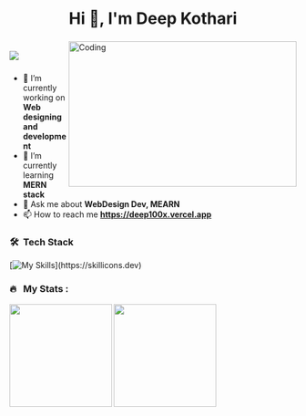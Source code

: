 
<h1 align="center">Hi 👋, I'm Deep Kothari</h1>
<!-- <p align="center" display="block"><img src="https://readme-typing-svg.herokuapp.com/?size=30&duration=4001&color=2d7e5e&vCenter=true&center=true&width=460&lines=🚀full-stack+web+developer"</p>  -->
<h3 align="center"></h3>
    
<img src="https://user-images.githubusercontent.com/74038190/212748830-4c709398-a386-4761-84d7-9e10b98fbe6e.gif" align="right" alt="Coding" width="400" height="255">
<br>

<a href="https://github.com/deep100x/github-profile-views-counter">
    <img src="https://komarev.com/ghpvc/?username=deep100x&style=for-the-badge">
</a>

<h3></h3>

-   🔭 I’m currently working on **Web designing and development**
-   🌱 I’m currently learning **MERN stack**
-   💬 Ask me about **WebDesign Dev, MEARN**
-   📫 How to reach me **https://deep100x.vercel.app**


### 🛠 &nbsp;Tech Stack
<!--

[![Portfolio](https://img.shields.io/badge/Portfolio-%23000000.svg?style=for-the-badge&logo=firefox&logoColor=#FF7139)](https://deepkothari.vercel.app/)
![HTML5](https://img.shields.io/badge/html5-%23E34F26.svg?style=for-the-badge&logo=html5&logoColor=white)
![CSS3](https://img.shields.io/badge/css3-%231572B6.svg?style=for-the-badge&logo=css3&logoColor=white)
[![Bootstrap 5](https://img.shields.io/badge/Bootstrap_5-7952B3.svg?style=for-the-badge&logo=bootstrap&logoColor=white)](https://getbootstrap.com/docs/5.0/)
![TailwindCSS](https://img.shields.io/badge/tailwindcss-%2338B2AC.svg?style=for-the-badge&logo=tailwind-css&logoColor=white)
![Material UI](https://img.shields.io/badge/Material%20UI-0081CB.svg?style=for-the-badge&logo=mui&logoColor=white)
![Visual Studio Code](https://img.shields.io/badge/Visual%20Studio%20Code-0078d7.svg?style=for-the-badge&logo=visual-studio-code&logoColor=white)
![JavaScript](https://img.shields.io/badge/javascript-%23323330.svg?style=for-the-badge&logo=javascript&logoColor=%23F7DF1E)
![jQuery](https://img.shields.io/badge/jquery-%230769AD.svg?style=for-the-badge&logo=jquery&logoColor=white)
![React.js](https://img.shields.io/badge/React.js-61DAFB?style=for-the-badge&logo=react&logoColor=white)
![Next.js](https://img.shields.io/badge/next.js-%23000000.svg?style=for-the-badge&logo=next.js&logoColor=white)
![TypeScript](https://img.shields.io/badge/typescript-%23007ACC.svg?style=for-the-badge&logo=typescript&logoColor=white)
![GIT](https://img.shields.io/badge/Git-fc6d26?style=for-the-badge&logo=git&logoColor=white)
![GitHub](https://img.shields.io/badge/GitHub-%23121011.svg?style=for-the-badge&logo=github&logoColor=white)
![Vercel](https://img.shields.io/badge/vercel-%23000000.svg?style=for-the-badge&logo=vercel&logoColor=white)
![Netlify](https://img.shields.io/badge/netlify-%23000000.svg?style=for-the-badge&logo=netlify&logoColor=#00C7B7)
-->
<!--
[![My Skills](https://skillicons.dev/icons?i=html,css,sass,bootstrap,tailwind,materialui,react,redux,git,github,js,java,jquery,ai,nodejs,mongodb,express,vscode,eclipse,notion,postman,vite,babel,netlify,vercel,npm,yarn,)](https://skillicons.dev)
-->

[![My Skills](https://skillicons.dev/icons?i=html,css,sass,bootstrap,tailwind,materialui,nextjs,react,redux,git,github,js,java,jquery,ai,nodejs,mongodb,express,vscode,eclipse,notion,postman,vite,babel,netlify,vercel,npm,yarn,)](https://skillicons.dev)


<!--
<div style="display:flex;">
  <img height="50px" src="https://user-images.githubusercontent.com/25181517/183897015-94a058a6-b86e-4e42-a37f-bf92061753e5.png" />
  <img height="50px" src="https://user-images.githubusercontent.com/25181517/183568594-85e280a7-0d7e-4d1a-9028-c8c2209e073c.png" />
  <img height="50px" src="https://user-images.githubusercontent.com/25181517/121401671-49102800-c959-11eb-9f6f-74d49a5e1774.png" />
  <img height="50px" src="https://user-images.githubusercontent.com/25181517/183049794-a3dfaddd-22ee-4ffe-b0b4-549ccd4879f9.png" />
  <img height="50px" src="https://user-images.githubusercontent.com/25181517/187896150-cc1dcb12-d490-445c-8e4d-1275cd2388d6.png" />
  <img height="50px" src="https://github.com/marwin1991/profile-technology-icons/assets/136815194/5f8c622c-c217-4649-b0a9-7e0ee24bd704" />
  <img height="50px" src="https://github-production-user-asset-6210df.s3.amazonaws.com/62091613/261395532-b40892ef-efb8-4b0e-a6b5-d1cfc2f3fc35.png" />
  <img height="50px" src="https://github.com/marwin1991/profile-technology-icons/assets/136815194/ecd443af-ebba-4af8-a46e-1bf64d863b5b" />
  <img height="50px" src="https://user-images.githubusercontent.com/25181517/117201156-9a724800-adec-11eb-9a9d-3cd0f67da4bc.png" />
  <img height="50px" src="https://user-images.githubusercontent.com/25181517/182884177-d48a8579-2cd0-447a-b9a6-ffc7cb02560e.png" />
  <img height="50px" src="https://user-images.githubusercontent.com/25181517/117447155-6a868a00-af3d-11eb-9cfe-245df15c9f3f.png" />
  <img height="50px" src="https://user-images.githubusercontent.com/25181517/189716630-fe6c084c-6c66-43af-aa49-64c8aea4a5c2.png" />
  <img height="50px" src="https://user-images.githubusercontent.com/25181517/202896760-337261ed-ee92-4979-84c4-d4b829c7355d.png" />
  <img height="50px" src="https://user-images.githubusercontent.com/25181517/183898054-b3d693d4-dafb-4808-a509-bab54cf5de34.png" />
  <img height="50px" src="https://user-images.githubusercontent.com/25181517/192158956-48192682-23d5-4bfc-9dfb-6511ade346bc.png" />
  <img height="50px" src="https://user-images.githubusercontent.com/25181517/183898674-75a4a1b1-f960-4ea9-abcb-637170a00a75.png" />
  <img height="50px" src="https://user-images.githubusercontent.com/25181517/192158954-f88b5814-d510-4564-b285-dff7d6400dad.png" />
  <img height="50px" src="https://user-images.githubusercontent.com/25181517/192109061-e138ca71-337c-4019-8d42-4792fdaa7128.png" />
  <img height="50px" src="https://user-images.githubusercontent.com/25181517/192108891-d86b6220-e232-423a-bf5f-90903e6887c3.png" />
  <img height="50px" src="https://user-images.githubusercontent.com/25181517/192108892-6e9b5cdf-4e35-4a70-ad9a-801a93a07c1c.png" />
  <img height="50px" src="https://user-images.githubusercontent.com/25181517/192108372-f71d70ac-7ae6-4c0d-8395-51d8870c2ef0.png" />
  <img height="50px" src="https://user-images.githubusercontent.com/25181517/192108374-8da61ba1-99ec-41d7-80b8-fb2f7c0a4948.png" />
  <img height="50px" src="https://user-images.githubusercontent.com/25181517/117207330-263ba280-adf4-11eb-9b97-0ac5b40bc3be.png" />
  <img height="50px" src="" />
</div>
-->

  <!-- <img height="50px" src="" /> -->
  <!--
### 🚀 Live Projects :

<a target="_blank" href="https://deepkothari.vercel.app"><img src="https://img.shields.io/badge/Portfolio-React%20Tailwind-blue?style=for-the-badge&logo=react"/></a>
<a target="_blank" href="https://namaste-dishes.vercel.app/"><img src="https://img.shields.io/badge/Namaste Dishes-React%20MUI-blue?style=for-the-badge&logo=react"/></a>
<a target="_blank" href="https://deepk2891.github.io/JavaScript/"><img src="https://img.shields.io/badge/JavaScript-Projects-yellow?style=for-the-badge&logo=javascript"/></a>
<a target="_blank" href="https://masters-in-reactjs.vercel.app/"><img src="https://img.shields.io/badge/Masters%20In-React%20Tailwind-blue?style=for-the-badge&logo=react"/></a>
<a target="_blank" href="https://nike-app-tailwindcss.vercel.app/"><img src="https://img.shields.io/badge/Nike%20Website-React%20Tailwind-blue?style=for-the-badge&logo=react"/></a>
<a target="_blank" href="https://deepk2891.github.io/DeepKothari.me/"><img src="https://img.shields.io/badge/Portfolio-Bootstrap-563D7C?style=for-the-badge&logo=bootstrap"/></a>
<a target="_blank" href="https://deepk2891.github.io/Admin-panel-1-CSS3/"><img src="https://img.shields.io/badge/Admin%20Dashboard-CSS3-blue?style=for-the-badge&logo=css3"/></a>
<a target="_blank" href="https://deepk2891.github.io/Coffee-king-website/"><img src="https://img.shields.io/badge/Coffee%20King-CSS3-blue?style=for-the-badge&logo=css3"/></a>
<a target="_blank" href="https://deepk2891.github.io/buywow.in/"><img src="https://img.shields.io/badge/Buywow.in%20clone-Bootstrap-563D7C?style=for-the-badge&logo=bootstrap"/></a>
<a target="_blank" href="https://deepk2891.github.io/ray-ban.com/"><img src="https://img.shields.io/badge/Rayban%20Eyewear-HTML5-orange?style=for-the-badge&logo=html5"/></a>
<a target="_blank" href="https://deepk2891.github.io/harley-davidson.com/"><img src="https://img.shields.io/badge/Harley%20Davidsons-HTML5-orange?style=for-the-badge&logo=html5"/></a>
-->
### 🔥 &nbsp; My Stats :

<a href="https://github.com/deepk2891">
  <img height=180em align="left" src="https://github-readme-stats.vercel.app/api/top-langs?username=deep100x&layout=compact&langs_count=8&theme=tokyonight" />
</a> 
<a href="https://github.com/deep100x">
  <img height=180em src="https://github-readme-streak-stats.herokuapp.com/?user=deep100x&layout=compact&langs_count=8&theme=tokyonight" />
</a>
  <!--
### Show some ❤️ by starring some of the repositories!-->
